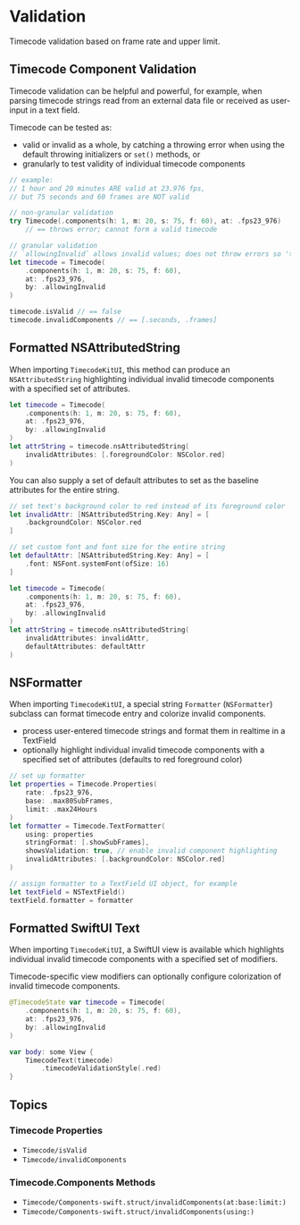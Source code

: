 # Validation

Timecode validation based on frame rate and upper limit.

## Timecode Component Validation

Timecode validation can be helpful and powerful, for example, when parsing timecode strings read from an external data file or received as user-input in a text field.

Timecode can be tested as:

- valid or invalid as a whole, by catching a throwing error when using the default throwing initializers or `set()` methods, or
- granularly to test validity of individual timecode components

```swift
// example:
// 1 hour and 20 minutes ARE valid at 23.976 fps,
// but 75 seconds and 60 frames are NOT valid

// non-granular validation
try Timecode(.components(h: 1, m: 20, s: 75, f: 60), at: .fps23_976)
    // == throws error; cannot form a valid timecode

// granular validation
// `allowingInvalid` allows invalid values; does not throw errors so 'try' is not needed
let timecode = Timecode(
    .components(h: 1, m: 20, s: 75, f: 60), 
    at: .fps23_976,
    by: .allowingInvalid
)

timecode.isValid // == false
timecode.invalidComponents // == [.seconds, .frames]
```

## Formatted NSAttributedString

When importing `TimecodeKitUI`, this method can produce an `NSAttributedString` highlighting individual invalid timecode components with a specified set of attributes.

```swift
let timecode = Timecode(
    .components(h: 1, m: 20, s: 75, f: 60), 
    at: .fps23_976,
    by: .allowingInvalid
)
let attrString = timecode.nsAttributedString(
    invalidAttributes: [.foregroundColor: NSColor.red]
)
```

You can also supply a set of default attributes to set as the baseline attributes for the entire string.

```swift
// set text's background color to red instead of its foreground color
let invalidAttr: [NSAttributedString.Key: Any] = [
    .backgroundColor: NSColor.red
]

// set custom font and font size for the entire string
let defaultAttr: [NSAttributedString.Key: Any] = [
    .font: NSFont.systemFont(ofSize: 16)
]

let timecode = Timecode(
    .components(h: 1, m: 20, s: 75, f: 60),
    at: .fps23_976,
    by: .allowingInvalid
)
let attrString = timecode.nsAttributedString(
    invalidAttributes: invalidAttr,
    defaultAttributes: defaultAttr
)
```

## NSFormatter

When importing `TimecodeKitUI`, a special string `Formatter` (`NSFormatter`) subclass can format timecode entry and colorize invalid components.

- process user-entered timecode strings and format them in realtime in a TextField
- optionally highlight individual invalid timecode components with a specified set of attributes (defaults to red foreground color)

```swift
// set up formatter
let properties = Timecode.Properties(
    rate: .fps23_976,
    base: .max80SubFrames,
    limit: .max24Hours
)
let formatter = Timecode.TextFormatter(
    using: properties
    stringFormat: [.showSubFrames],
    showsValidation: true, // enable invalid component highlighting
    invalidAttributes: [.backgroundColor: NSColor.red]
)

// assign formatter to a TextField UI object, for example
let textField = NSTextField()
textField.formatter = formatter
```

## Formatted SwiftUI Text

When importing `TimecodeKitUI`, a SwiftUI view is available which highlights individual invalid timecode components with a specified set of modifiers.

Timecode-specific view modifiers can optionally configure colorization of invalid timecode components.

```swift
@TimecodeState var timecode = Timecode(
    .components(h: 1, m: 20, s: 75, f: 60),
    at: .fps23_976,
    by: .allowingInvalid
)

var body: some View {
    TimecodeText(timecode)
        .timecodeValidationStyle(.red)
}
```

## Topics

### Timecode Properties

- ``Timecode/isValid``
- ``Timecode/invalidComponents``

### Timecode.Components Methods

- ``Timecode/Components-swift.struct/invalidComponents(at:base:limit:)``
- ``Timecode/Components-swift.struct/invalidComponents(using:)``
